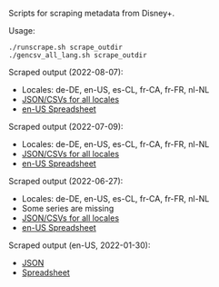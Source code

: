 Scripts for scraping metadata from Disney+.

Usage:

```
./runscrape.sh scrape_outdir
./gencsv_all_lang.sh scrape_outdir
```

Scraped output (2022-08-07):

- Locales: de-DE, en-US, es-CL, fr-CA, fr-FR, nl-NL
- [JSON/CSVs for all locales](https://drive.google.com/file/d/1nNBv1IFJrQAAyKgaUD-nU7wQGkBVcNGU/view?usp=sharing)
- [en-US Spreadsheet](https://docs.google.com/spreadsheets/d/1Xp7LkLFihrQck0yulAgjS0aoM7Pt3PkyIID5Kbzlmvo/edit?usp=sharing)

Scraped output (2022-07-09):
- Locales: de-DE, en-US, es-CL, fr-CA, fr-FR, nl-NL
- [JSON/CSVs for all locales](https://drive.google.com/file/d/1XFXy94Ekr76NtiUj4iQU_VF3qFr2uUph/view?usp=sharing)
- [en-US Spreadsheet](https://docs.google.com/spreadsheets/d/1j45A_hLvRBAQ06poayvEran5YzXVtJMdN_ytq8EC6R4/edit?usp=sharing)


Scraped output (2022-06-27):

- Locales: de-DE, en-US, es-CL, fr-CA, fr-FR, nl-NL
- Some series are missing
- [JSON/CSVs for all locales](https://drive.google.com/file/d/1fNH61zl_t89zRJfw48zkzT0PNDarNBuH/view?usp=sharing)
- [en-US Spreadsheet](https://docs.google.com/spreadsheets/d/1A01y1cFijAONLyOSQKp_MOawqMvNyulPH079LOVXegM/edit)


Scraped output (en-US, 2022-01-30):

- [JSON](https://drive.google.com/file/d/1fNH61zl_t89zRJfw48zkzT0PNDarNBuH/view?usp=sharing)
- [Spreadsheet](https://docs.google.com/spreadsheets/d/1A01y1cFijAONLyOSQKp_MOawqMvNyulPH079LOVXegM/edit)

